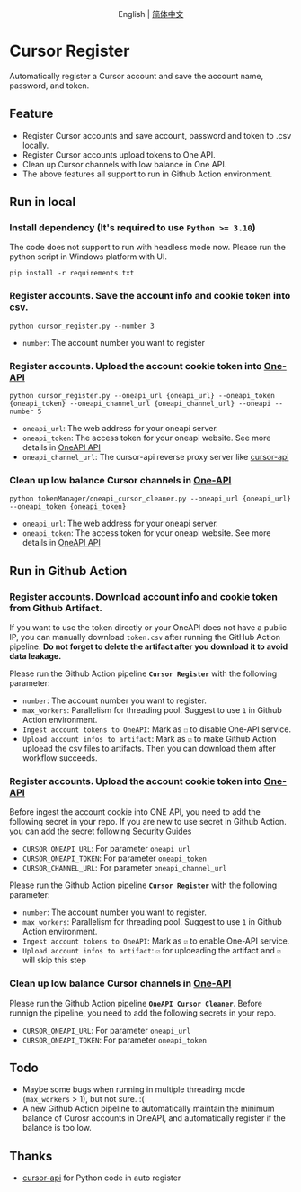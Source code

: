 <p align="center">
  <span>
   English | 
   <a href="https://github.com/JiuZ-Chn/CursorRegister/blob/main/README.zh_CN.md">简体中文</a>
  </span>
<p>

# Cursor Register

Automatically register a Cursor account and save the account name, password, and token.


## Feature

- Register Cursor accounts and save account, password and token to .csv locally.
- Register Cursor accounts upload tokens to One API.
- Clean up Cursor channels with low balance in One API.
- The above features all support to run in Github Action environment.

## Run in local

### Install dependency **(It's required to use `Python >= 3.10`)**

The code does not support to run with headless mode now. Please run the python script in Windows platform with UI. 

```
pip install -r requirements.txt
```

### Register accounts. Save the account info and cookie token into csv.

```
python cursor_register.py --number 3
```
- `number`: The account number you want to register

### Register accounts. Upload the account cookie token into [One-API](https://github.com/songquanpeng/one-api)

```
python cursor_register.py --oneapi_url {oneapi_url} --oneapi_token {oneapi_token} --oneapi_channel_url {oneapi_channel_url} --oneapi --number 5
```
- `oneapi_url`: The web address for your oneapi server. 
- `oneapi_token`: The access token for your oneapi website. See more details in [OneAPI API](https://github.com/songquanpeng/one-api/blob/main/docs/API.md)
- `oneapi_channel_url`: The cursor-api reverse proxy server like [cursor-api](https://github.com/lvguanjun/cursor-api)

### Clean up low balance Cursor channels in [One-API](https://github.com/songquanpeng/one-api)

```
python tokenManager/oneapi_cursor_cleaner.py --oneapi_url {oneapi_url} --oneapi_token {oneapi_token}
```
- `oneapi_url`: The web address for your oneapi server. 
- `oneapi_token`: The access token for your oneapi website. See more details in [OneAPI API](https://github.com/songquanpeng/one-api/blob/main/docs/API.md)

## Run in Github Action

### Register accounts. Download account info and cookie token from Github Artifact.

If you want to use the token directly or your OneAPI does not have a public IP, you can manually download `token.csv` after running the GitHub Action pipeline. **Do not forget to delete the artifact after you download it to avoid data leakage.**

Please run the Github Action pipeline **`Cursor Register`** with the following parameter:
- `number`: The account number you want to register.
- `max_workers`: Parallelism for threading pool. Suggest to use `1` in Github Action environment.
- `Ingest account tokens to OneAPI`: Mark as `☐` to disable One-API service.
- `Upload account infos to artifact`: Mark as `☑` to make Github Action uploead the csv files to artifacts. Then you can download them after workflow succeeds.

### Register accounts. Upload the account cookie token into [One-API](https://github.com/songquanpeng/one-api)

Before ingest the account cookie into ONE API, you need to add the following secret in your repo. If you are new to use secret in Github Action. you can add the secret following [Security Guides](https://docs.github.com/en/actions/security-for-github-actions/security-guides/using-secrets-in-github-actions#creating-secrets-for-a-repository) 

- `CURSOR_ONEAPI_URL`: For parameter `oneapi_url`
- `CURSOR_ONEAPI_TOKEN`: For parameter `oneapi_token`
- `CURSOR_CHANNEL_URL`: For parameter `oneapi_channel_url`

Please run the Github Action pipeline **`Cursor Register`** with the following parameter:
- `number`: The account number you want to register.
- `max_workers`: Parallelism for threading pool. Suggest to use `1` in Github Action environment.
- `Ingest account tokens to OneAPI`: Mark as `☑` to enable One-API service.
- `Upload account infos to artifact`: `☑` for uploeading the artifact and `☑` will skip this step

### Clean up low balance Cursor channels in [One-API](https://github.com/songquanpeng/one-api)

Please run the Github Action pipeline **`OneAPI Cursor Cleaner`**. Before runnign the pipeline, you need to add the following secrets in your repo.

- `CURSOR_ONEAPI_URL`: For parameter `oneapi_url`
- `CURSOR_ONEAPI_TOKEN`: For parameter `oneapi_token`

## Todo
- Maybe some bugs when running in multiple threading mode (`max_workers` > 1), but not sure. :(
- A new Github Action pipeline to automatically maintain the minimum balance of Curosr accounts in OneAPI, and automatically register if the balance is too low.

## Thanks
- [cursor-api](https://github.com/Old-Camel/cursor-api/) for Python code in auto register
